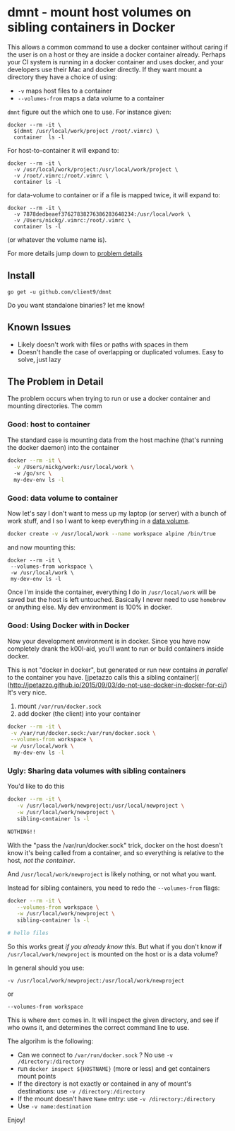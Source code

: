 # dmnt - mount host volumes on sibling containers in Docker

This allows a common command to use a docker container without caring if the
user is on a host or they are inside a docker container already.  Perhaps
your CI system is running in a docker container and uses docker, and your
developers use their Mac and docker directly.  If they want mount a directory
they have a choice of using:

* `-v` maps host files to a container
* `--volumes-from` maps a data volume to a container

`dmnt` figure out the which one to use.  For instance given:

```
docker --rm -it \
  $(dmnt /usr/local/work/project /root/.vimrc) \
  container  ls -l
```

For host-to-container it will expand to:
```
docker --rm -it \
  -v /usr/local/work/project:/usr/local/work/project \
  -v /root/.vimrc:/root/.vimrc \
  container ls -l
```

for data-volume to container or if a file is mapped twice, it will expand to:

```
docker --rm -it \
  -v 7878dedbeaef37627838276386283648234:/usr/local/work \
  -v /Users/nickg/.vimrc:/root/.vimrc \
  container ls -l
```

(or whatever the volume name is).  

For more details jump down to [problem details](#problem)

## Install

```
go get -u github.com/client9/dmnt
```

Do you want standalone binaries?  let me know!

## Known Issues

* Likely doesn't work with files or paths with spaces in them
* Doesn't handle the case of overlapping or duplicated volumes. Easy to solve,
  just lazy

<a name="problem"></a>
## The Problem in Detail

The problem occurs when trying to run or use a docker container and mounting
directories.  The comm


### Good: host to container

The standard case is mounting data from the host machine (that's running the docker
daemon) into the container

```bash
docker --rm -it \
  -v /Users/nickg/work:/usr/local/work \ 
  -w /go/src \
  my-dev-env ls -l
```

### Good: data volume to container

Now let's say I don't want to mess up my laptop (or server) with a bunch of
work stuff, and I so I want to keep everything in a [data
volume](https://docs.docker.com/engine/tutorials/dockervolumes/).

```bash
docker create -v /usr/local/work --name workspace alpine /bin/true
```

and now mounting this:

```
docker --rm -it \
 --volumes-from workspace \
 -w /usr/local/work \
 my-dev-env ls -l
```

Once I'm inside the container, everything I do in `/usr/local/work` will
be saved but the host is left untouched.  Basically I never need to use
`homebrew` or anything else.  My dev environment is 100% in docker.

### Good: Using Docker with in Docker

Now your development environment is in docker.   Since you have now completely 
drank the k00l-aid, you'll want to run or build containers inside docker.

This is not "docker in docker", but generated or run new contains _in
parallel_ to the container you have. [jpetazzo calls this a sibling container](
(http://jpetazzo.github.io/2015/09/03/do-not-use-docker-in-docker-for-ci/)
It's very nice. 

1. mount `/var/run/docker.sock`
2. add docker (the client) into your container

```sh
docker --rm -it \
 -v /var/run/docker.sock:/var/run/docker.sock \
 --volumes-from workspace \
 -w /usr/local/work \
  my-dev-env ls -l
```

### Ugly: Sharing data volumes with sibling containers


You'd like to do this

```sh
docker --rm -it \
   -v /usr/local/work/newproject:/usr/local/newproject \
   -w /usr/local/work/newproject \
   sibling-container ls -l

NOTHING!!
```

With the "pass the /var/run/docker.sock" trick, docker on the host
doesn't know it's being called from a container, and so
everything is relative to the host, _not the container_.

And `/usr/local/work/newproject` is likely nothing, or not what you want.

Instead for sibling containers, you need to redo the `--volumes-from` flags:

```sh
docker --rm -it \
   --volumes-from workspace \
   -w /usr/local/work/newproject \
   sibling-container ls -l

# hello files
```

So this works great _if you already know this_.  But what if you don't know
if `/usr/local/work/newproject` is mounted on the host or is a data volume?

In general should you use:

```
-v /usr/local/work/newproject:/usr/local/work/newproject
```

or

```
--volumes-from workspace
```

This is where `dmnt` comes in.  It will inspect the given directory, and see
if who owns it, and determines the correct command line to use.

The algorihm is the following:

* Can we connect to `/var/run/docker.sock` ? No use `-v /directory:/directory`
* run `docker inspect ${HOSTNAME}` (more or less) and get containers mount
  points
* If the directory is not exactly or contained in any of mount's destinations:
  use `-v /directory:/directory`
* If the mount doesn't have `Name` entry: use `-v /directory:/directory`
* Use `-v name:destination`

Enjoy!

